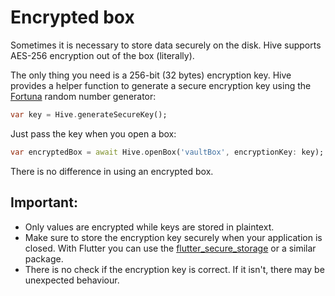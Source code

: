 # Encrypted box

Sometimes it is necessary to store data securely on the disk. Hive supports AES-256 encryption out of the box (literally).

The only thing you need is a 256-bit (32 bytes) encryption key. Hive provides a helper function to generate a secure encryption key using the [Fortuna](https://en.wikipedia.org/wiki/Fortuna_\(PRNG\)) random number generator:

```dart
var key = Hive.generateSecureKey();
```

Just pass the key when you open a box:

```dart
var encryptedBox = await Hive.openBox('vaultBox', encryptionKey: key);
```

There is no difference in using an encrypted box.

## Important:

- Only values are encrypted while keys are stored in plaintext.
- Make sure to store the encryption key securely when your application is closed. With Flutter you can use the [flutter_secure_storage](https://pub.dev/packages/flutter_secure_storage) or a similar package.
- There is no check if the encryption key is correct. If it isn't, there may be unexpected behaviour.